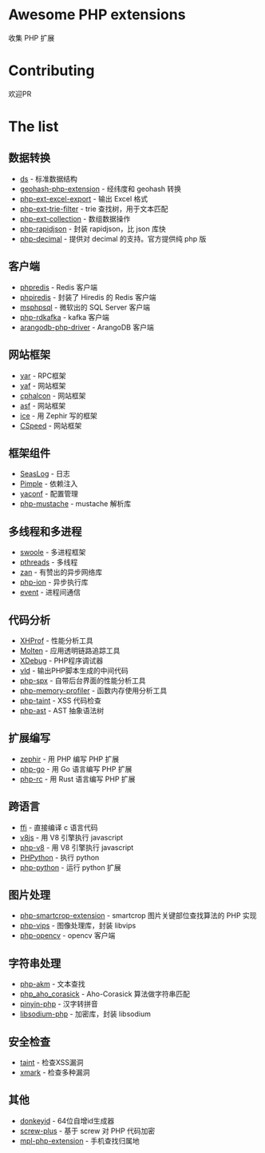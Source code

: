 # Awesome PHP extensions
收集 PHP 扩展

# Contributing
欢迎PR

# The list
## 数据转换
- [ds](https://github.com/php-ds/extension) - 标准数据结构
- [geohash-php-extension](https://github.com/taogogo/geohash-php-extention) - 经纬度和 geohash 转换
- [php-ext-excel-export](https://github.com/viest/php-ext-excel-export) - 输出 Excel 格式
- [php-ext-trie-filter](https://github.com/wulijun/php-ext-trie-filter) - trie 查找树，用于文本匹配
- [php-ext-collection](https://github.com/viest/php-ext-collection) - 数组数据操作
- [php-rapidjson](https://github.com/rustjason/php-rapidjson) - 封装 rapidjson，比 json 库快
- [php-decimal](https://github.com/php-decimal/extension) - 提供对 decimal 的支持。官方提供纯 php 版

## 客户端
- [phpredis](https://github.com/phpredis/phpredis) - Redis 客户端
- [phpiredis](https://github.com/nrk/phpiredis) - 封装了 Hiredis 的 Redis 客户端
- [msphpsql](https://github.com/Microsoft/msphpsql) - 微软出的 SQL Server 客户端
- [php-rdkafka](https://github.com/arnaud-lb/php-rdkafka) - kafka 客户端
- [arangodb-php-driver](https://github.com/sandrokeil/arangodb-php-driver) - ArangoDB 客户端

## 网站框架
- [yar](https://github.com/laruence/yar) - RPC框架
- [yaf](https://github.com/laruence/yaf) - 网站框架
- [cphalcon](https://github.com/phalcon/cphalcon) - 网站框架
- [asf](https://github.com/yulonghu/asf) - 网站框架
- [ice](https://github.com/ice) - 用 Zephir 写的框架
- [CSpeed](https://github.com/liqiongfan/cspeed) - 网站框架

## 框架组件
- [SeasLog](https://github.com/SeasX/SeasLog) - 日志
- [Pimple](https://github.com/silexphp/Pimple) - 依赖注入
- [yaconf](https://github.com/laruence/yaconf) - 配置管理
- [php-mustache](https://github.com/jbboehr/php-mustache) - mustache 解析库

## 多线程和多进程
- [swoole](https://github.com/swoole/swoole-src) - 多进程框架
- [pthreads](https://github.com/krakjoe/pthreads) - 多线程
- [zan](https://github.com/youzan/zan) - 有赞出的异步网络库
- [php-ion](https://github.com/php-ion/php-ion) - 异步执行库
- [event](https://bitbucket.org/osmanov/pecl-event) - 进程间通信

## 代码分析
- [XHProf](https://github.com/phacility/xhprof) - 性能分析工具
- [Molten](https://github.com/chuan-yun/Molten) - 应用透明链路追踪工具
- [XDebug](https://xdebug.org/) - PHP程序调试器
- [vld](https://github.com/derickr/vld) - 输出PHP脚本生成的中间代码
- [php-spx](https://github.com/NoiseByNorthwest/php-spx) - 自带后台界面的性能分析工具
- [php-memory-profiler](https://github.com/arnaud-lb/php-memory-profiler) - 函数内存使用分析工具
- [php-taint](https://github.com/laruence/taint) - XSS 代码检查
- [php-ast](https://github.com/nikic/php-ast) - AST 抽象语法树

## 扩展编写
- [zephir](https://github.com/phalcon/zephir) - 用 PHP 编写 PHP 扩展
- [php-go](https://github.com/kitech/php-go) - 用 Go 语言编写 PHP 扩展
- [php-rc](https://github.com/rethinkphp/php-rs) - 用 Rust 语言编写 PHP 扩展

## 跨语言
- [ffi](https://github.com/dstogov/php-ffi) - 直接编译 c 语言代码
- [v8js](https://github.com/phpv8/v8js) - 用 V8 引擎执行 javascript
- [php-v8](https://github.com/phpv8/php-v8) - 用 V8 引擎执行 javascript
- [PHPython](https://github.com/bullsoft/PHPython) - 执行 python
- [php-python](https://github.com/jparise/php-python) - 运行 python 扩展

## 图片处理
- [php-smartcrop-extension](https://github.com/xymak/php-smartcrop-extension) - smartcrop 图片关键部位查找算法的 PHP 实现
- [php-vips](https://github.com/jcupitt/php-vips) - 图像处理库，封装 libvips
- [php-opencv](https://github.com/hihozhou/php-opencv) - opencv 客户端

## 字符串处理
- [php-akm](https://github.com/imaben/php-akm) - 文本查找
- [php_aho_corasick](https://github.com/ph4r05/php_aho_corasick) - Aho-Corasick 算法做字符串匹配
- [pinyin-php](https://github.com/duguying/pinyin-php) - 汉字转拼音
- [libsodium-php](https://github.com/jedisct1/libsodium-php) - 加密库，封装 libsodium

## 安全检查
- [taint](https://github.com/laruence/taint) - 检查XSS漏洞
- [xmark](https://github.com/fate0/xmark) - 检查多种漏洞

## 其他
- [donkeyid](https://github.com/osgochina/donkeyid) - 64位自增id生成器
- [screw-plus](https://github.com/del-xiong/screw-plus) - 基于 screw 对 PHP 代码加密
- [mpl-php-extension](https://github.com/taogogo/mpl-php-extension) - 手机查找归属地

